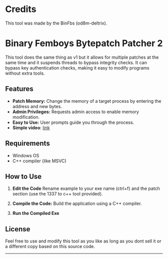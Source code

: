 # **Credits**

This tool was made by the BinFbs (od8m-deltrix).

# **Binary Femboys Bytepatch Patcher 2**

This tool does the same thing as v1 but it allows for multiple patches at the same time and it suspends threads to bypass integrity checks. It can bypass key authentication checks, making it easy to modify programs without extra tools.

## **Features**

- **Patch Memory:** Change the memory of a target process by entering the address and new bytes.
- **Admin Privileges:** Requests admin access to enable memory modification.
- **Easy to Use:** User prompts guide you through the process.
- **Simple video**: [link](https://i-am.skidding.dev/EUYOBWMnixdV.mp4)

## **Requirements**

- Windows OS
- C++ compiler (like MSVC)

## **How to Use**

1. **Edit the Code** Rename example to your exe name (ctrl+f) and the patch section (use the 1337 to c++ tool provided).

2. **Compile the Code:** Build the application using a C++ compiler.

3. **Run the Compiled Exe**

## **License**

Feel free to use and modify this tool as you like as long as you dont sell it or a different copy based on this source code.

--- 
